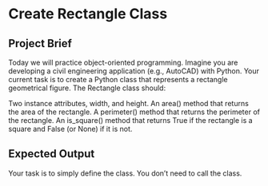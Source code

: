 # Create Rectangle Class

## Project Brief
Today we will practice object-oriented programming. Imagine you are developing 
a civil engineering application (e.g., AutoCAD) with Python. Your current task 
is to create a Python class that represents a rectangle geometrical figure. 
The Rectangle class should:

Two instance attributes, width, and height.
An area() method that returns the area of the rectangle.
A perimeter() method that returns the perimeter of the rectangle.
An is_square() method that returns True if the rectangle is a square and 
False (or None) if it is not.

## Expected Output
Your task is to simply define the class. You don’t need to call the class.